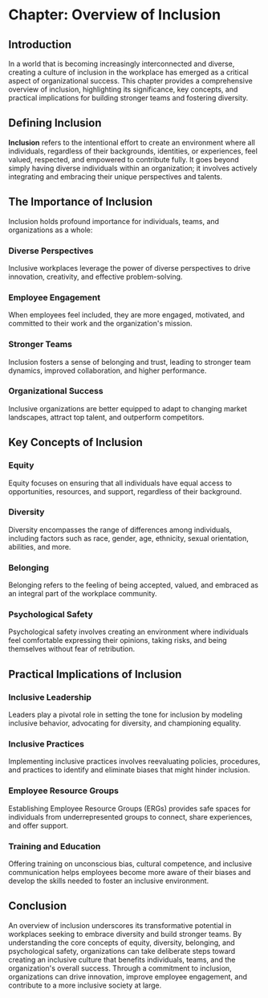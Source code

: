 Chapter: Overview of Inclusion
==============================

Introduction
------------

In a world that is becoming increasingly interconnected and diverse, creating a culture of inclusion in the workplace has emerged as a critical aspect of organizational success. This chapter provides a comprehensive overview of inclusion, highlighting its significance, key concepts, and practical implications for building stronger teams and fostering diversity.

Defining Inclusion
------------------

**Inclusion** refers to the intentional effort to create an environment where all individuals, regardless of their backgrounds, identities, or experiences, feel valued, respected, and empowered to contribute fully. It goes beyond simply having diverse individuals within an organization; it involves actively integrating and embracing their unique perspectives and talents.

The Importance of Inclusion
---------------------------

Inclusion holds profound importance for individuals, teams, and organizations as a whole:

### Diverse Perspectives

Inclusive workplaces leverage the power of diverse perspectives to drive innovation, creativity, and effective problem-solving.

### Employee Engagement

When employees feel included, they are more engaged, motivated, and committed to their work and the organization's mission.

### Stronger Teams

Inclusion fosters a sense of belonging and trust, leading to stronger team dynamics, improved collaboration, and higher performance.

### Organizational Success

Inclusive organizations are better equipped to adapt to changing market landscapes, attract top talent, and outperform competitors.

Key Concepts of Inclusion
-------------------------

### Equity

Equity focuses on ensuring that all individuals have equal access to opportunities, resources, and support, regardless of their background.

### Diversity

Diversity encompasses the range of differences among individuals, including factors such as race, gender, age, ethnicity, sexual orientation, abilities, and more.

### Belonging

Belonging refers to the feeling of being accepted, valued, and embraced as an integral part of the workplace community.

### Psychological Safety

Psychological safety involves creating an environment where individuals feel comfortable expressing their opinions, taking risks, and being themselves without fear of retribution.

Practical Implications of Inclusion
-----------------------------------

### Inclusive Leadership

Leaders play a pivotal role in setting the tone for inclusion by modeling inclusive behavior, advocating for diversity, and championing equality.

### Inclusive Practices

Implementing inclusive practices involves reevaluating policies, procedures, and practices to identify and eliminate biases that might hinder inclusion.

### Employee Resource Groups

Establishing Employee Resource Groups (ERGs) provides safe spaces for individuals from underrepresented groups to connect, share experiences, and offer support.

### Training and Education

Offering training on unconscious bias, cultural competence, and inclusive communication helps employees become more aware of their biases and develop the skills needed to foster an inclusive environment.

Conclusion
----------

An overview of inclusion underscores its transformative potential in workplaces seeking to embrace diversity and build stronger teams. By understanding the core concepts of equity, diversity, belonging, and psychological safety, organizations can take deliberate steps toward creating an inclusive culture that benefits individuals, teams, and the organization's overall success. Through a commitment to inclusion, organizations can drive innovation, improve employee engagement, and contribute to a more inclusive society at large.

